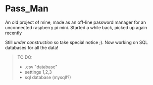# Pass_Man

An old project of mine, made as an off-line password manager for an unconnected raspberry pi mini. Started a while back, picked up again recently

Still *under construction* so take special notice ;). Now working on SQL databases for all the data!

> TO DO: 
> - .csv "database"
> - settings 1,2,3
> - sql database (mysql!?)
